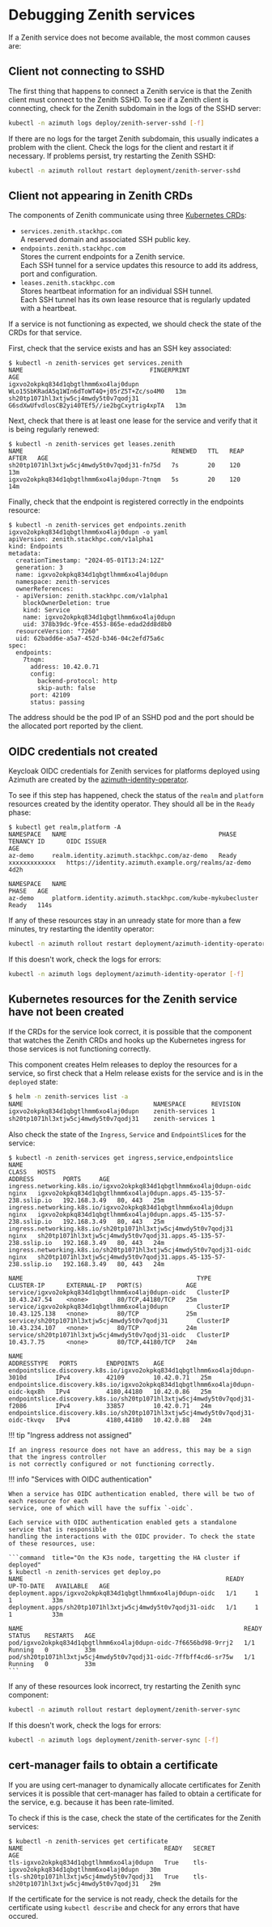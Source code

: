 # Debugging Zenith services

If a Zenith service does not become available, the most common causes are:

## Client not connecting to SSHD

The first thing that happens to connect a Zenith service is that the Zenith client
must connect to the Zenith SSHD. To see if a Zenith client is connecting, check for the
Zenith subdomain in the logs of the SSHD server:

```sh  title="On the K3s node, targetting the HA cluster if deployed"
kubectl -n azimuth logs deploy/zenith-server-sshd [-f]
```

If there are no logs for the target Zenith subdomain, this usually indicates a problem
with the client. Check the logs for the client and restart it if necessary. If problems
persist, try restarting the Zenith SSHD:

```sh  title="On the K3s node, targetting the HA cluster if deployed"
kubectl -n azimuth rollout restart deployment/zenith-server-sshd
```

## Client not appearing in Zenith CRDs

The components of Zenith communicate using three [Kubernetes CRDs](https://kubernetes.io/docs/concepts/extend-kubernetes/api-extension/custom-resources/):

  * `services.zenith.stackhpc.com`  
    A reserved domain and associated SSH public key.
  * `endpoints.zenith.stackhpc.com`  
    Stores the current endpoints for a Zenith service.  
    Each SSH tunnel for a service updates this resource to add its address, port and configuration.
  * `leases.zenith.stackhpc.com`  
    Stores heartbeat information for an individual SSH tunnel.  
    Each SSH tunnel has its own lease resource that is regularly updated with a heartbeat.

If a service is not functioning as expected, we should check the state of the CRDs for
that service.

First, check that the service exists and has an SSH key associated:

```command  title="On the K3s node, targetting the HA cluster if deployed"
$ kubectl -n zenith-services get services.zenith
NAME                                   FINGERPRINT                                   AGE
igxvo2okpkq834d1qbgtlhmm6xo4laj0dupn   WLo15SbKRadA5q1WIn6dToWT4Q+j05rZ5T+Zc/so4M0   13m
sh20tp1071hl3xtjw5cj4mwdy5t0v7qodj31   G6sdXwUfvdlosCB2yi40TEf5//ie2bgCxytrig4xpTA   13m
```

Next, check that there is at least one lease for the service and verify that it is being
regularly renewed:

```command  title="On the K3s node, targetting the HA cluster if deployed"
$ kubectl -n zenith-services get leases.zenith
NAME                                         RENEWED   TTL   REAP AFTER   AGE
sh20tp1071hl3xtjw5cj4mwdy5t0v7qodj31-fn75d   7s        20    120          13m
igxvo2okpkq834d1qbgtlhmm6xo4laj0dupn-7tnqm   5s        20    120          14m
```

Finally, check that the endpoint is registered correctly in the endpoints resource:

```command  title="On the K3s node, targetting the HA cluster if deployed"
$ kubectl -n zenith-services get endpoints.zenith igxvo2okpkq834d1qbgtlhmm6xo4laj0dupn -o yaml
apiVersion: zenith.stackhpc.com/v1alpha1
kind: Endpoints
metadata:
  creationTimestamp: "2024-05-01T13:24:12Z"
  generation: 3
  name: igxvo2okpkq834d1qbgtlhmm6xo4laj0dupn
  namespace: zenith-services
  ownerReferences:
  - apiVersion: zenith.stackhpc.com/v1alpha1
    blockOwnerDeletion: true
    kind: Service
    name: igxvo2okpkq834d1qbgtlhmm6xo4laj0dupn
    uid: 378b39dc-9fce-4553-865e-edad2dd8d8b0
  resourceVersion: "7260"
  uid: 62badd6e-a5a7-452d-b346-04c2efd75a6c
spec:
  endpoints:
    7tnqm:
      address: 10.42.0.71
      config:
        backend-protocol: http
        skip-auth: false
      port: 42109
      status: passing
```

The address should be the pod IP of an SSHD pod and the port should be the allocated port
reported by the client.

## OIDC credentials not created

Keycloak OIDC credentials for Zenith services for platforms deployed using Azimuth are created
by the [azimuth-identity-operator](https://github.com/stackhpc/azimuth-identity-operator).

To see if this step has happened, check the status of the `realm` and `platform` resources
created by the identity operator. They should all be in the `Ready` phase:

```command  title="On the K3s node, targetting the HA cluster if deployed"
$ kubectl get realm,platform -A
NAMESPACE   NAME                                          PHASE   TENANCY ID      OIDC ISSUER                                           AGE
az-demo     realm.identity.azimuth.stackhpc.com/az-demo   Ready   xxxxxxxxxxxxx   https://identity.azimuth.example.org/realms/az-demo   4d2h

NAMESPACE   NAME                                                        PHASE   AGE
az-demo     platform.identity.azimuth.stackhpc.com/kube-mykubecluster   Ready   114s
```

If any of these resources stay in an unready state for more than a few minutes, try restarting
the identity operator:

```sh  title="On the K3s node, targetting the HA cluster if deployed"
kubectl -n azimuth rollout restart deployment/azimuth-identity-operator
```

If this doesn't work, check the logs for errors:

```sh  title="On the K3s node, targetting the HA cluster if deployed"
kubectl -n azimuth logs deployment/azimuth-identity-operator [-f]
```

## Kubernetes resources for the Zenith service have not been created

If the CRDs for the service look correct, it is possible that the component that watches
the Zenith CRDs and hooks up the Kubernetes ingress for those services is not functioning
correctly.

This component creates Helm releases to deploy the resources for a service, so first check
that a Helm release exists for the service and is in the `deployed` state:

```sh  title="On the K3s node, targetting the HA cluster if deployed"
$ helm -n zenith-services list -a
NAME                                    NAMESPACE       REVISION        UPDATED                                 STATUS          CHART                           APP VERSION
igxvo2okpkq834d1qbgtlhmm6xo4laj0dupn    zenith-services 1               2024-05-01 13:24:13.36622944 +0000 UTC  deployed        zenith-service-0.1.0+846a545e   main       
sh20tp1071hl3xtjw5cj4mwdy5t0v7qodj31    zenith-services 1               2024-05-01 13:24:41.219330845 +0000 UTC deployed        zenith-service-0.1.0+846a545e   main
```

Also check the state of the `Ingress`, `Service` and `EndpointSlice`s for the service:

```command  title="On the K3s node, targetting the HA cluster if deployed"
$ kubectl -n zenith-services get ingress,service,endpointslice
NAME                                                                  CLASS   HOSTS                                                              ADDRESS        PORTS     AGE
ingress.networking.k8s.io/igxvo2okpkq834d1qbgtlhmm6xo4laj0dupn-oidc   nginx   igxvo2okpkq834d1qbgtlhmm6xo4laj0dupn.apps.45-135-57-238.sslip.io   192.168.3.49   80, 443   25m
ingress.networking.k8s.io/igxvo2okpkq834d1qbgtlhmm6xo4laj0dupn        nginx   igxvo2okpkq834d1qbgtlhmm6xo4laj0dupn.apps.45-135-57-238.sslip.io   192.168.3.49   80, 443   25m
ingress.networking.k8s.io/sh20tp1071hl3xtjw5cj4mwdy5t0v7qodj31        nginx   sh20tp1071hl3xtjw5cj4mwdy5t0v7qodj31.apps.45-135-57-238.sslip.io   192.168.3.49   80, 443   24m
ingress.networking.k8s.io/sh20tp1071hl3xtjw5cj4mwdy5t0v7qodj31-oidc   nginx   sh20tp1071hl3xtjw5cj4mwdy5t0v7qodj31.apps.45-135-57-238.sslip.io   192.168.3.49   80, 443   24m

NAME                                                TYPE        CLUSTER-IP      EXTERNAL-IP   PORT(S)            AGE
service/igxvo2okpkq834d1qbgtlhmm6xo4laj0dupn-oidc   ClusterIP   10.43.247.54    <none>        80/TCP,44180/TCP   25m
service/igxvo2okpkq834d1qbgtlhmm6xo4laj0dupn        ClusterIP   10.43.125.138   <none>        80/TCP             25m
service/sh20tp1071hl3xtjw5cj4mwdy5t0v7qodj31        ClusterIP   10.43.234.107   <none>        80/TCP             24m
service/sh20tp1071hl3xtjw5cj4mwdy5t0v7qodj31-oidc   ClusterIP   10.43.7.75      <none>        80/TCP,44180/TCP   24m

NAME                                                                             ADDRESSTYPE   PORTS        ENDPOINTS    AGE
endpointslice.discovery.k8s.io/igxvo2okpkq834d1qbgtlhmm6xo4laj0dupn-3010d        IPv4          42109        10.42.0.71   25m
endpointslice.discovery.k8s.io/igxvo2okpkq834d1qbgtlhmm6xo4laj0dupn-oidc-kqx8h   IPv4          4180,44180   10.42.0.86   25m
endpointslice.discovery.k8s.io/sh20tp1071hl3xtjw5cj4mwdy5t0v7qodj31-f2086        IPv4          33857        10.42.0.71   24m
endpointslice.discovery.k8s.io/sh20tp1071hl3xtjw5cj4mwdy5t0v7qodj31-oidc-tkvqv   IPv4          4180,44180   10.42.0.88   24m
```

!!! tip  "Ingress address not assigned"

    If an ingress resource does not have an address, this may be a sign that the ingress controller
    is not correctly configured or not functioning correctly.

!!! info  "Services with OIDC authentication"

    When a service has OIDC authentication enabled, there will be two of each resource for each
    service, one of which will have the suffix `-oidc`.

    Each service with OIDC authentication enabled gets a standalone service that is responsible
    handling the interactions with the OIDC provider. To check the state of these resources, use:

    ```command  title="On the K3s node, targetting the HA cluster if deployed"
    $ kubectl -n zenith-services get deploy,po
    NAME                                                        READY   UP-TO-DATE   AVAILABLE   AGE
    deployment.apps/igxvo2okpkq834d1qbgtlhmm6xo4laj0dupn-oidc   1/1     1            1           33m
    deployment.apps/sh20tp1071hl3xtjw5cj4mwdy5t0v7qodj31-oidc   1/1     1            1           33m

    NAME                                                             READY   STATUS    RESTARTS   AGE
    pod/igxvo2okpkq834d1qbgtlhmm6xo4laj0dupn-oidc-7f6656bd98-9rrj2   1/1     Running   0          33m
    pod/sh20tp1071hl3xtjw5cj4mwdy5t0v7qodj31-oidc-7ffbff4cd6-sr75w   1/1     Running   0          33m
    ```

If any of these resources look incorrect, try restarting the Zenith sync component:

```sh  title="On the K3s node, targetting the HA cluster if deployed"
kubectl -n azimuth rollout restart deployment/zenith-server-sync
```

If this doesn't work, check the logs for errors:

```sh  title="On the K3s node, targetting the HA cluster if deployed"
kubectl -n azimuth logs deployment/zenith-server-sync [-f]
```

## cert-manager fails to obtain a certificate

If you are using cert-manager to dynamically allocate certificates for Zenith services it
is possible that cert-manager has failed to obtain a certificate for the service, e.g. because
it has been rate-limited.

To check if this is the case, check the state of the certificates for the Zenith services:

```command  title="On the K3s node, targetting the HA cluster if deployed"
$ kubectl -n zenith-services get certificate
NAME                                       READY   SECRET                                     AGE
tls-igxvo2okpkq834d1qbgtlhmm6xo4laj0dupn   True    tls-igxvo2okpkq834d1qbgtlhmm6xo4laj0dupn   30m
tls-sh20tp1071hl3xtjw5cj4mwdy5t0v7qodj31   True    tls-sh20tp1071hl3xtjw5cj4mwdy5t0v7qodj31   29m
```

If the certificate for the service is not ready, check the details for the certificate using
`kubectl describe` and check for any errors that have occured.
